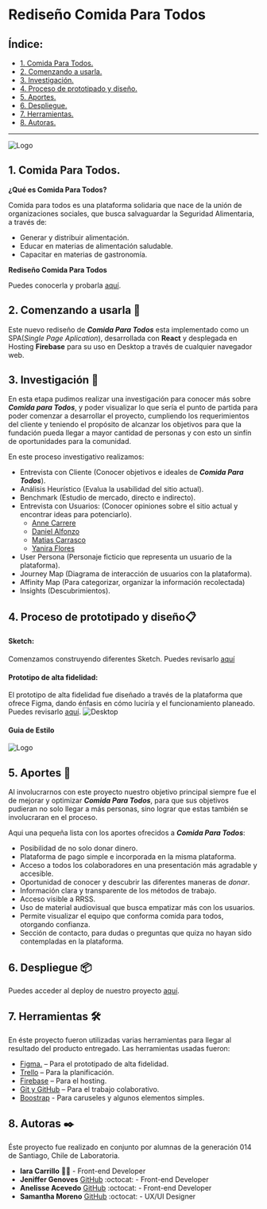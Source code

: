 # Rediseño Comida Para Todos

## Índice:

* [1. Comida Para Todos.](#1-Comida-Para-Todos)
* [2. Comenzando a usarla.](#2-Comenzando-a-usarla)
* [3. Investigación.](#3-Investigación)
* [4. Proceso de prototipado y diseño.](#4-Proceso-de-Prototipado-y-diseño)
* [5. Aportes.](#5-Aportes)
* [6. Despliegue.](#10-Despliegue)
* [7. Herramientas.](#7-Herramientas)
* [8. Autoras.](#8-Autoras)

***

![Logo](src/images/Readme/3.png)

## 1. Comida Para Todos.

**¿Qué es Comida Para Todos?**

Comida para todos es una plataforma solidaria que nace de la unión de organizaciones sociales, que busca salvaguardar la Seguridad Alimentaria, a través de:

- Generar y distribuir alimentación.
- Educar en materias de alimentación saludable.
- Capacitar en materias de gastronomía.

**Rediseño Comida Para Todos**

Puedes conocerla y probarla [aquí](https://comida-paratodos.web.app/).

## 2. Comenzando a usarla 🚀

Este nuevo rediseño de ***Comida Para Todos*** esta implementado como un SPA(*Single Page Aplication*), desarrollada con **React** y desplegada en Hosting **Firebase** para su uso en Desktop a través de cualquier navegador web.

## 3. Investigación :busts_in_silhouette:

En esta etapa pudimos realizar una investigación para conocer más sobre ***Comida para Todos***, y poder visualizar lo que sería el punto de partida para poder comenzar a desarrollar el proyecto, cumpliendo los requerimientos del cliente y teniendo el propósito de alcanzar los objetivos para que la fundación pueda llegar a mayor cantidad de personas y con esto un sinfín de oportunidades para la comunidad.

En este proceso investigativo realizamos:

- Entrevista con Cliente (Conocer objetivos e ideales de ***Comida Para Todos***).
- Análisis Heurístico (Evalua la usabilidad del sitio actual).
- Benchmark (Estudio de mercado, directo e indirecto).
- Entrevista con Usuarios: (Conocer opiniones sobre el sitio actual y encontrar ideas para potenciarlo).
    - [Anne Carrere](https://drive.google.com/file/d/1PecRQcU9cwgfxkNmqEYRPWdkKLkxk8r5/view)
    - [Daniel Alfonzo](https://drive.google.com/file/d/1TSiZQgKV1YDS8qR3Uh9BWe2yYANnCpTw/view)
    - [Matias Carrasco](https://drive.google.com/file/d/1qgdxpoAPZppx7yUh1mZcpMoqlnWHeG0w/view)
    - [Yanira Flores](https://drive.google.com/file/d/1pYVRCxuhVBrEMKq-IAvme8p_XG9clCtZ/view)
- User Persona (Personaje ficticio que representa un usuario de la plataforma).
- Journey Map (Diagrama de interacción de usuarios con la plataforma).
- Affinity Map (Para categorizar, organizar la información recolectada)
- Insights (Descubrimientos).

## 4. Proceso de prototipado y diseño📋

#### Sketch:
Comenzamos construyendo diferentes Sketch.
Puedes revisarlo [aquí](https://www.figma.com/file/05HHF7BKZ4ydeePsR6vgSm/Comida-Para-Todos?node-id=1%3A2)

#### Prototipo de alta fidelidad:
El prototipo de alta fidelidad fue diseñado a través de la plataforma que ofrece Figma, dando énfasis en cómo luciría y el funcionamiento planeado.
Puedes revisarlo [aquí](https://www.figma.com/file/05HHF7BKZ4ydeePsR6vgSm/Comida-Para-Todos?node-id=1060%3A16).
![Desktop](src/images/Readme/desktop.png)

#### Guia de Estilo

![Logo](src/images/Readme/style.jpg)

## 5. Aportes 🧡

Al involucrarnos con este proyecto nuestro objetivo principal siempre fue el de mejorar y optimizar ***Comida Para Todos***, para que sus objetivos pudieran no solo llegar a más personas, sino lograr que estas también se involucraran en el proceso.

Aqui una pequeña lista con los aportes ofrecidos a ***Comida Para Todos***:

- Posibilidad de no solo donar dinero.
- Plataforma de pago simple e incorporada en la misma plataforma.
- Acceso a todos los colaboradores en una presentación más agradable y accesible.
- Oportunidad de conocer y descubrir las diferentes maneras de *donar*.
- Información clara y transparente de los métodos de trabajo.
- Acceso visible a RRSS.
- Uso de material audiovisual que busca empatizar más con los usuarios.
- Permite visualizar el equipo que conforma comida para todos, otorgando confianza.
- Sección de contacto, para dudas o preguntas que quiza no hayan sido contempladas en la plataforma.

## 6. Despliegue 📦

Puedes acceder al deploy de nuestro proyecto [aquí](https://comida-paratodos.web.app/).

## 7. Herramientas 🛠️

En éste proyecto fueron utilizadas varias herramientas para llegar al resultado del producto entregado.
Las herramientas usadas fueron:

* [Figma.](https://www.figma.com/file/05HHF7BKZ4ydeePsR6vgSm/Comida-Para-Todos?node-id=1153%3A3130) – Para el prototipado de alta fidelidad.
* [Trello](https://trello.com/b/15mYPGhr/comida-para-todos) – Para la planificación.
* [Firebase](https://firebase.google.com) – Para el hosting.
* [Git y GitHub](https://github.com/xsamynox/comida-para-todos) – Para el trabajo colaborativo.
* [Boostrap](https://getbootstrap.com/) - Para caruseles y algunos elementos simples.


## 8. Autoras ✒️

Éste proyecto fue realizado en conjunto por alumnas de la generación 014 de Santiago, Chile de Laboratoria.

* **Iara Carrillo** 📝✨ - Front-end Developer
* **Jeniffer Genoves** [GitHub](https://github.com/JenifferGenoves) :octocat: - Front-end Developer
* **Anelisse Acevedo** [GitHub](https://github.com/aneacevedo) :octocat: - Front-end Developer
* **Samantha Moreno** [GitHub](https://github.com/xsamynox) :octocat: - UX/UI Designer
